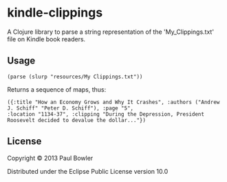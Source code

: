 # kindle-clippings

A Clojure library to parse a string representation of the 'My_Clippings.txt' file on Kindle book readers.

## Usage

```
(parse (slurp "resources/My Clippings.txt"))
```

Returns a sequence of maps, thus:

```
({:title "How an Economy Grows and Why It Crashes", :authors ("Andrew J. Schiff" "Peter D. Schiff"), :page "5",
:location "1134-37", :clipping "During the Depression, President Roosevelt decided to devalue the dollar..."})
```

## License

Copyright © 2013 Paul Bowler

Distributed under the Eclipse Public License version 10.0
